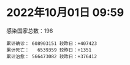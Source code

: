 
# 2022年10月01日 09:59
感染国家总数：198
```
累计确诊： 608903151 较昨日：+407423
累计死亡：   6539359 较昨日：+1351
累计治愈： 566473082 较昨日：+376412
```
<div id="main" style="width:100%;height:800px;margin-bottom:10px;"></div>
<div id="second" style="width:100%;height:1000px;margin-bottom:10px;"></div>
<div id="third" style="width:100%;height:1000px;margin-bottom:10px;"></div>
<div id="last" style="width:100%;height:3000px;"></div>

<script>
import * as echarts from "echarts";
export default {
  mounted () {
    this.chart = echarts.init(document.getElementById("main"), "dark")
    this.secondChart = echarts.init(document.getElementById("second"), "dark")
    this.thirdChart = echarts.init(document.getElementById("third"), "dark")
    this.lastChart = echarts.init(document.getElementById("last"), "dark")
    var option = {
      tooltip: { trigger: "axis", axisPointer: { type: "shadow" } },
      legend: {},
      grid: { left: "3%", right: "4%", bottom: "3%", containLabel: true },
      xAxis: { type: "value" },
      yAxis: {
        type: "category", data: ["意大利","英国","韩国","德国","巴西","法国","印度","美国",]
      },
      series: [
        { name: "新增确诊", type: "bar", stack: "total", label: { show: true }, emphasis: { focus: "series" }, data: [34475,0,26913,73856,8392,48261,1491,65449,] }, 
        { name: "累计确诊", type: "bar", stack: "total", label: { show: true }, emphasis: { focus: "series" }, data: [22467278,23893351,24796014,33386229,34715149,35391211,44588798,98232353,] }, 
        { name: "新增死亡", type: "bar", stack: "total", label: { show: true }, emphasis: { focus: "series" }, data: [38,0,39,116,70,34,0,521,] }, 
        { name: "累计死亡", type: "bar", stack: "total", label: { show: true }, emphasis: { focus: "series" }, data: [177092,207908,28445,150064,686097,155112,528629,1084803,] }, 
        { name: "累计治愈", type: "bar", stack: "total", label: { show: true }, emphasis: { focus: "series" }, data: [21848242,24692,24070728,32315200,33853693,34546632,44019095,95042116,] },]
    }
    this.chart.setOption(option);
    var secondOption = {
      tooltip: { trigger: "axis", axisPointer: { type: "shadow" } },
      legend: {},
      grid: { left: "3%", right: "4%", bottom: "3%", containLabel: true },
      xAxis: { type: "value" },
      yAxis: {
        type: "category", data: ["墨西哥","伊朗","荷兰","阿根廷","澳大利亚","越南","西班牙","土耳其","俄罗斯","日本",]
      },
      series: [
        { name: "新增确诊", type: "bar", stack: "total", label: { show: true }, emphasis: { focus: "series" }, data: [1397,328,8525,0,79,1470,10721,0,37286,36646,] }, 
        { name: "累计确诊", type: "bar", stack: "total", label: { show: true }, emphasis: { focus: "series" }, data: [7089209,7548648,8430861,9708420,10239653,11479356,13422984,16873793,20985756,21265862,] }, 
        { name: "新增死亡", type: "bar", stack: "total", label: { show: true }, emphasis: { focus: "series" }, data: [11,5,7,0,14,0,95,0,106,111,] }, 
        { name: "累计死亡", type: "bar", stack: "total", label: { show: true }, emphasis: { focus: "series" }, data: [330112,144426,22650,129897,15221,43148,114179,101139,387269,44789,] }, 
        { name: "累计治愈", type: "bar", stack: "total", label: { show: true }, emphasis: { focus: "series" }, data: [6357838,7325651,8363659,9564476,10172662,10591865,13225964,16757359,20040988,20380089,] },]
    }
    this.secondChart.setOption(secondOption);
    var thirdOption = {
      tooltip: { trigger: "axis", axisPointer: { type: "shadow" } },
      legend: {},
      grid: { left: "3%", right: "4%", bottom: "3%", containLabel: true },
      xAxis: { type: "value" },
      yAxis: {
        type: "category", data: ["以色列","泰国","马来西亚","希腊","奥地利","乌克兰","葡萄牙","波兰","哥伦比亚","印度尼西亚",]
      },
      series: [
        { name: "新增确诊", type: "bar", stack: "total", label: { show: true }, emphasis: { focus: "series" }, data: [1483,0,2007,0,13015,0,2901,3886,0,1857,] }, 
        { name: "累计确诊", type: "bar", stack: "total", label: { show: true }, emphasis: { focus: "series" }, data: [4662579,4681309,4840879,4920192,5131527,5177217,5493540,6293558,6307372,6431624,] }, 
        { name: "新增死亡", type: "bar", stack: "total", label: { show: true }, emphasis: { focus: "series" }, data: [0,0,5,0,5,0,7,30,0,19,] }, 
        { name: "累计死亡", type: "bar", stack: "total", label: { show: true }, emphasis: { focus: "series" }, data: [11698,32767,36374,33111,20743,109206,25031,117569,141794,158112,] }, 
        { name: "累计治愈", type: "bar", stack: "total", label: { show: true }, emphasis: { focus: "series" }, data: [4643014,4642083,4778736,4842104,5011540,4976963,5397450,5335940,6134690,6255918,] },]
    }
    this.thirdChart.setOption(thirdOption);
    var lastOption = {
      tooltip: { trigger: "axis", axisPointer: { type: "shadow" } },
      legend: {},
      grid: { left: "3%", right: "4%", bottom: "3%", containLabel: true },
      xAxis: { type: "value" },
      yAxis: {
        type: "category", data: ["朝鲜","西撒哈拉","蒙特塞拉特岛","梵蒂冈","红宝石公主号","钻石公主号","圣文森特岛","列支敦士登公国","安圭拉","圣多美和普林西比","特克斯和凯科斯群岛","圣基茨和尼维斯","乍得","塞拉利昂","利比里亚","科摩罗","几内亚比绍","安提瓜和巴布达","尼日尔","厄立特里亚","也门","冈比亚","摩纳哥","中非共和国","吉布提","多米尼克","萨摩亚","赤道几内亚","塔吉克斯坦","南苏丹","尼加拉瓜","格林纳达","直布罗陀","圣马力诺","布基纳法索","东帝汶","刚果（布）","索马里","贝宁","圣卢西亚","马里","海地","莱索托","巴哈马","几内亚","多哥","坦桑尼亚","毛里求斯","阿鲁巴","巴布亚新几内亚","安道尔","塞舌尔","加蓬","布隆迪","叙利亚","不丹","佛得角","毛里塔尼亚","苏丹","马达加斯加","斐济","伯利兹","圭亚那","斯威士兰","新喀里多尼亚","法属波利尼西亚","苏里南","科特迪瓦","马拉维","塞内加尔","刚果（金）","法属圭亚那","巴巴多斯","安哥拉","马耳他","喀麦隆","卢旺达","柬埔寨","波多黎各","牙买加","加纳","纳米比亚","乌干达","特立尼达和多巴哥","马尔代夫","阿富汗","萨尔瓦多","冰岛","吉尔吉斯斯坦","老挝","马提尼克岛","文莱","莫桑比克","乌兹别克斯坦","津巴布韦","尼日利亚","阿尔及利亚","黑山","卢森堡","博茨瓦纳","阿尔巴尼亚","赞比亚","肯尼亚","北马其顿","阿曼","波黑","亚美尼亚","卡塔尔","洪都拉斯","埃塞俄比亚","利比亚","埃及","委内瑞拉","塞浦路斯","摩尔多瓦","爱沙尼亚","巴勒斯坦","缅甸","多米尼加","科威特","斯里兰卡","巴林","巴拉圭","沙特阿拉伯","阿塞拜疆","拉脱维亚","蒙古国","乌拉圭","巴拿马","白俄罗斯","尼泊尔","厄瓜多尔","阿联酋","哥斯达黎加","玻利维亚","古巴","危地马拉","突尼斯","斯洛文尼亚","黎巴嫩","克罗地亚","立陶宛","保加利亚","摩洛哥","芬兰","哈萨克斯坦","挪威","巴基斯坦","爱尔兰","约旦","新西兰","格鲁吉亚","斯洛伐克","新加坡","孟加拉国","匈牙利","塞尔维亚","伊拉克","瑞典","丹麦","罗马尼亚","菲律宾","南非","瑞士","捷克","秘鲁","加拿大","比利时","智利",]
      },
      series: [
        { name: "新增确诊", type: "bar", stack: "total", label: { show: true }, emphasis: { focus: "series" }, data: [0,0,0,0,0,0,0,0,0,0,0,0,0,0,0,0,0,0,0,1,0,0,14,0,0,0,0,0,0,0,0,0,3,30,0,0,0,0,0,0,13,0,0,23,0,19,0,17,0,0,0,0,0,0,3,0,3,3,0,0,0,28,4,0,0,0,0,0,4,25,41,0,34,0,40,0,2,0,0,0,0,0,0,0,0,121,0,0,0,0,0,0,93,19,56,0,5,180,0,0,48,0,14,186,0,82,0,720,0,16,3,0,0,0,0,0,0,0,0,0,10,288,484,109,278,1203,0,0,0,0,30,0,471,0,0,7,1002,0,2319,294,804,1024,801,10,0,0,90,0,0,0,0,0,465,3715,708,0,2208,0,0,911,1192,2474,308,0,0,0,0,0,3930,] }, 
        { name: "累计确诊", type: "bar", stack: "total", label: { show: true }, emphasis: { focus: "series" }, data: [1,10,11,29,620,712,2298,3026,3865,6230,6380,6541,7583,7751,7961,8471,8796,9098,9931,10170,11935,12508,14622,14913,15690,15747,15925,17012,17786,17823,18491,19536,20095,20793,21631,23253,24837,27214,27638,29408,32638,33733,34490,37290,37652,39053,39341,40478,42914,44997,46227,47141,48691,50129,57302,61730,62374,62815,63285,66676,68242,68854,71340,73390,74152,76599,81106,87208,88028,88398,92893,93974,102580,103131,114692,121652,132500,137877,151732,151829,169100,169253,169396,182597,185042,199188,201785,205637,206083,215843,221618,226237,230312,244218,257465,265382,270673,280182,288658,326308,332221,333531,338434,342961,397993,398750,442875,451168,456391,493579,506994,515645,544760,585313,589388,601869,620548,622802,644016,658520,670773,680559,716543,816498,821440,930254,982864,985422,986866,994037,999742,1003778,1027502,1072807,1108195,1111186,1124467,1145686,1183392,1215805,1232379,1250158,1259471,1264945,1292940,1393557,1462408,1572598,1663653,1746997,1779476,1780691,1843685,1907907,2025197,2094142,2361738,2459982,2588441,3111742,3268562,3948040,4019077,4084307,4104162,4143869,4233468,4544505,4624307,] }, 
        { name: "新增死亡", type: "bar", stack: "total", label: { show: true }, emphasis: { focus: "series" }, data: [0,0,0,0,0,0,0,0,0,0,0,0,0,0,0,0,0,0,0,0,0,0,0,0,0,0,0,0,0,0,0,0,0,0,0,0,0,0,0,0,0,0,0,0,0,0,0,1,0,0,0,0,0,0,0,0,0,0,0,0,0,3,0,0,0,0,0,0,0,0,1,0,1,0,0,0,0,0,0,0,0,0,0,0,0,1,0,0,0,0,0,0,1,0,0,0,0,1,0,0,0,0,0,0,0,1,0,0,0,0,0,0,0,0,0,0,0,0,0,0,0,0,8,1,7,4,0,0,0,0,0,0,0,0,0,0,6,0,2,2,6,0,4,0,0,0,0,0,0,0,0,0,2,1,1,0,6,0,0,9,5,31,0,0,0,0,0,0,13,] }, 
        { name: "累计死亡", type: "bar", stack: "total", label: { show: true }, emphasis: { focus: "series" }, data: [1,1,1,0,10,13,12,59,12,77,36,46,193,126,294,161,175,146,312,103,2157,372,63,113,189,74,29,183,125,138,225,237,108,118,387,138,386,1352,163,391,742,857,706,833,449,285,845,1025,227,668,155,169,306,38,3163,21,410,995,4961,1410,878,686,1281,1422,314,649,1385,826,2682,1968,1443,410,560,1917,806,1935,1466,3056,2609,3317,1459,4065,3628,4195,308,7800,4229,213,2991,758,1044,225,2222,1637,5602,3155,6879,2782,1123,2789,3588,4017,5678,9534,4260,16137,8683,682,10993,7572,6437,24613,5814,1180,11844,2681,5403,19458,4384,2563,16761,1520,19591,9352,9917,5994,2179,7485,8497,7118,12018,35894,2345,8913,22234,8530,19795,29249,6822,10676,16908,9320,37718,16278,5981,13690,4098,30616,7905,14122,2959,16900,20457,1618,29363,47503,17006,25355,20194,7074,67021,62947,102185,14183,41090,216548,44992,32673,61154,] }, 
        { name: "累计治愈", type: "bar", stack: "total", label: { show: true }, emphasis: { focus: "series" }, data: [0,9,2,29,0,699,2233,2948,3848,6132,6321,6482,4874,4393,7636,8305,8301,8923,8890,10065,9124,12028,14484,14520,15427,15651,1605,16690,17264,17335,4225,19248,16579,20531,21143,23102,24006,13182,27322,28475,31620,31307,25980,36094,36880,38569,183,38843,42438,43982,46011,46446,48292,49559,54091,61564,61890,61790,57290,65242,66302,68103,69989,71955,73823,33500,49626,86338,84873,86317,83520,11254,101812,101155,113215,118616,130955,134750,129614,99239,167307,164813,100431,174214,163687,177997,179410,75685,196406,7660,0,222140,227964,241486,251362,258381,182309,276154,283668,322955,326780,329375,332669,332932,384669,376654,430192,444174,132498,471922,500510,442182,538083,578719,504142,524990,608749,597898,638911,655316,653976,676040,696811,803623,810587,891237,979784,976760,976873,985592,986720,964781,1006731,860711,1051789,1102563,1104053,983630,1147256,1087587,1210328,1217160,1211960,1248549,1265306,1378530,1457198,1536924,1648962,1731007,1767660,1637293,1818011,1825515,1965188,2014175,2301677,2433704,2548995,3093962,3182092,3855975,3909265,4015545,4039526,3915457,4134345,4453482,4548348,] },]
    }
    this.lastChart.setOption(lastOption);
  }
};
</script>

|国家|新增确诊|累计确诊|新增死亡|累计死亡|累计治愈|
|:--:|---:|---:|---:|---:|---:|
|美国|65449|98232353|521|1084803|95042116|
|印度|1491|44588798|0|528629|44019095|
|法国|48261|35391211|34|155112|34546632|
|巴西|8392|34715149|70|686097|33853693|
|德国|73856|33386229|116|150064|32315200|
|韩国|26913|24796014|39|28445|24070728|
|英国|0|23893351|0|207908|24692|
|意大利|34475|22467278|38|177092|21848242|
|日本|36646|21265862|111|44789|20380089|
|俄罗斯|37286|20985756|106|387269|20040988|
|土耳其|0|16873793|0|101139|16757359|
|西班牙|10721|13422984|95|114179|13225964|
|越南|1470|11479356|0|43148|10591865|
|澳大利亚|79|10239653|14|15221|10172662|
|阿根廷|0|9708420|0|129897|9564476|
|荷兰|8525|8430861|7|22650|8363659|
|伊朗|328|7548648|5|144426|7325651|
|墨西哥|1397|7089209|11|330112|6357838|
|印度尼西亚|1857|6431624|19|158112|6255918|
|哥伦比亚|0|6307372|0|141794|6134690|
|波兰|3886|6293558|30|117569|5335940|
|葡萄牙|2901|5493540|7|25031|5397450|
|乌克兰|0|5177217|0|109206|4976963|
|奥地利|13015|5131527|5|20743|5011540|
|希腊|0|4920192|0|33111|4842104|
|马来西亚|2007|4840879|5|36374|4778736|
|泰国|0|4681309|0|32767|4642083|
|以色列|1483|4662579|0|11698|4643014|
|智利|3930|4624307|13|61154|4548348|
|比利时|0|4544505|0|32673|4453482|
|加拿大|0|4233468|0|44992|4134345|
|秘鲁|0|4143869|0|216548|3915457|
|捷克|0|4104162|0|41090|4039526|
|瑞士|0|4084307|0|14183|4015545|
|南非|308|4019077|0|102185|3909265|
|菲律宾|2474|3948040|31|62947|3855975|
|罗马尼亚|1192|3268562|5|67021|3182092|
|丹麦|911|3111742|9|7074|3093962|
|瑞典|0|2588441|0|20194|2548995|
|伊拉克|0|2459982|0|25355|2433704|
|塞尔维亚|2208|2361738|6|17006|2301677|
|匈牙利|0|2094142|0|47503|2014175|
|孟加拉国|708|2025197|1|29363|1965188|
|新加坡|3715|1907907|1|1618|1825515|
|斯洛伐克|465|1843685|2|20457|1818011|
|格鲁吉亚|0|1780691|0|16900|1637293|
|新西兰|0|1779476|0|2959|1767660|
|约旦|0|1746997|0|14122|1731007|
|爱尔兰|0|1663653|0|7905|1648962|
|巴基斯坦|0|1572598|0|30616|1536924|
|挪威|90|1462408|0|4098|1457198|
|哈萨克斯坦|0|1393557|0|13690|1378530|
|芬兰|0|1292940|0|5981|1265306|
|摩洛哥|10|1264945|0|16278|1248549|
|保加利亚|801|1259471|4|37718|1211960|
|立陶宛|1024|1250158|0|9320|1217160|
|克罗地亚|804|1232379|6|16908|1210328|
|黎巴嫩|294|1215805|2|10676|1087587|
|斯洛文尼亚|2319|1183392|2|6822|1147256|
|突尼斯|0|1145686|0|29249|983630|
|危地马拉|1002|1124467|6|19795|1104053|
|古巴|7|1111186|0|8530|1102563|
|玻利维亚|0|1108195|0|22234|1051789|
|哥斯达黎加|0|1072807|0|8913|860711|
|阿联酋|471|1027502|0|2345|1006731|
|厄瓜多尔|0|1003778|0|35894|964781|
|尼泊尔|30|999742|0|12018|986720|
|白俄罗斯|0|994037|0|7118|985592|
|巴拿马|0|986866|0|8497|976873|
|乌拉圭|0|985422|0|7485|976760|
|蒙古国|0|982864|0|2179|979784|
|拉脱维亚|1203|930254|4|5994|891237|
|阿塞拜疆|278|821440|7|9917|810587|
|沙特阿拉伯|109|816498|1|9352|803623|
|巴拉圭|484|716543|8|19591|696811|
|巴林|288|680559|0|1520|676040|
|斯里兰卡|10|670773|0|16761|653976|
|科威特|0|658520|0|2563|655316|
|多米尼加|0|644016|0|4384|638911|
|缅甸|0|622802|0|19458|597898|
|巴勒斯坦|0|620548|0|5403|608749|
|爱沙尼亚|0|601869|0|2681|524990|
|摩尔多瓦|0|589388|0|11844|504142|
|塞浦路斯|0|585313|0|1180|578719|
|委内瑞拉|0|544760|0|5814|538083|
|埃及|0|515645|0|24613|442182|
|利比亚|3|506994|0|6437|500510|
|埃塞俄比亚|16|493579|0|7572|471922|
|洪都拉斯|0|456391|0|10993|132498|
|卡塔尔|720|451168|0|682|444174|
|亚美尼亚|0|442875|0|8683|430192|
|波黑|82|398750|1|16137|376654|
|阿曼|0|397993|0|4260|384669|
|北马其顿|186|342961|0|9534|332932|
|肯尼亚|14|338434|0|5678|332669|
|赞比亚|0|333531|0|4017|329375|
|阿尔巴尼亚|48|332221|0|3588|326780|
|博茨瓦纳|0|326308|0|2789|322955|
|卢森堡|0|288658|0|1123|283668|
|黑山|180|280182|1|2782|276154|
|阿尔及利亚|5|270673|0|6879|182309|
|尼日利亚|0|265382|0|3155|258381|
|津巴布韦|56|257465|0|5602|251362|
|乌兹别克斯坦|19|244218|0|1637|241486|
|莫桑比克|93|230312|1|2222|227964|
|文莱|0|226237|0|225|222140|
|马提尼克岛|0|221618|0|1044|0|
|老挝|0|215843|0|758|7660|
|吉尔吉斯斯坦|0|206083|0|2991|196406|
|冰岛|0|205637|0|213|75685|
|萨尔瓦多|0|201785|0|4229|179410|
|阿富汗|121|199188|1|7800|177997|
|马尔代夫|0|185042|0|308|163687|
|特立尼达和多巴哥|0|182597|0|4195|174214|
|乌干达|0|169396|0|3628|100431|
|纳米比亚|0|169253|0|4065|164813|
|加纳|0|169100|0|1459|167307|
|牙买加|0|151829|0|3317|99239|
|波多黎各|0|151732|0|2609|129614|
|柬埔寨|0|137877|0|3056|134750|
|卢旺达|2|132500|0|1466|130955|
|喀麦隆|0|121652|0|1935|118616|
|马耳他|40|114692|0|806|113215|
|安哥拉|0|103131|0|1917|101155|
|巴巴多斯|34|102580|1|560|101812|
|法属圭亚那|0|93974|0|410|11254|
|刚果（金）|41|92893|1|1443|83520|
|塞内加尔|25|88398|0|1968|86317|
|马拉维|4|88028|0|2682|84873|
|科特迪瓦|0|87208|0|826|86338|
|苏里南|0|81106|0|1385|49626|
|法属波利尼西亚|0|76599|0|649|33500|
|新喀里多尼亚|0|74152|0|314|73823|
|斯威士兰|0|73390|0|1422|71955|
|圭亚那|4|71340|0|1281|69989|
|伯利兹|28|68854|3|686|68103|
|斐济|0|68242|0|878|66302|
|马达加斯加|0|66676|0|1410|65242|
|苏丹|0|63285|0|4961|57290|
|毛里塔尼亚|3|62815|0|995|61790|
|佛得角|3|62374|0|410|61890|
|不丹|0|61730|0|21|61564|
|叙利亚|3|57302|0|3163|54091|
|布隆迪|0|50129|0|38|49559|
|加蓬|0|48691|0|306|48292|
|塞舌尔|0|47141|0|169|46446|
|安道尔|0|46227|0|155|46011|
|巴布亚新几内亚|0|44997|0|668|43982|
|阿鲁巴|0|42914|0|227|42438|
|毛里求斯|17|40478|1|1025|38843|
|坦桑尼亚|0|39341|0|845|183|
|多哥|19|39053|0|285|38569|
|几内亚|0|37652|0|449|36880|
|巴哈马|23|37290|0|833|36094|
|莱索托|0|34490|0|706|25980|
|海地|0|33733|0|857|31307|
|马里|13|32638|0|742|31620|
|圣卢西亚|0|29408|0|391|28475|
|贝宁|0|27638|0|163|27322|
|索马里|0|27214|0|1352|13182|
|刚果（布）|0|24837|0|386|24006|
|东帝汶|0|23253|0|138|23102|
|布基纳法索|0|21631|0|387|21143|
|圣马力诺|30|20793|0|118|20531|
|直布罗陀|3|20095|0|108|16579|
|格林纳达|0|19536|0|237|19248|
|尼加拉瓜|0|18491|0|225|4225|
|南苏丹|0|17823|0|138|17335|
|塔吉克斯坦|0|17786|0|125|17264|
|赤道几内亚|0|17012|0|183|16690|
|萨摩亚|0|15925|0|29|1605|
|多米尼克|0|15747|0|74|15651|
|吉布提|0|15690|0|189|15427|
|中非共和国|0|14913|0|113|14520|
|摩纳哥|14|14622|0|63|14484|
|冈比亚|0|12508|0|372|12028|
|也门|0|11935|0|2157|9124|
|厄立特里亚|1|10170|0|103|10065|
|尼日尔|0|9931|0|312|8890|
|安提瓜和巴布达|0|9098|0|146|8923|
|几内亚比绍|0|8796|0|175|8301|
|科摩罗|0|8471|0|161|8305|
|利比里亚|0|7961|0|294|7636|
|塞拉利昂|0|7751|0|126|4393|
|乍得|0|7583|0|193|4874|
|圣基茨和尼维斯|0|6541|0|46|6482|
|特克斯和凯科斯群岛|0|6380|0|36|6321|
|圣多美和普林西比|0|6230|0|77|6132|
|安圭拉|0|3865|0|12|3848|
|列支敦士登公国|0|3026|0|59|2948|
|圣文森特岛|0|2298|0|12|2233|
|钻石公主号|0|712|0|13|699|
|红宝石公主号|0|620|0|10|0|
|梵蒂冈|0|29|0|0|29|
|蒙特塞拉特岛|0|11|0|1|2|
|西撒哈拉|0|10|0|1|9|
|朝鲜|0|1|0|1|0|

